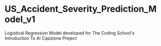 # US_Accident_Severity_Prediction_Model_v1
Logistical Regression Model developed for The Coding School's Introduction To AI Capstone Project
